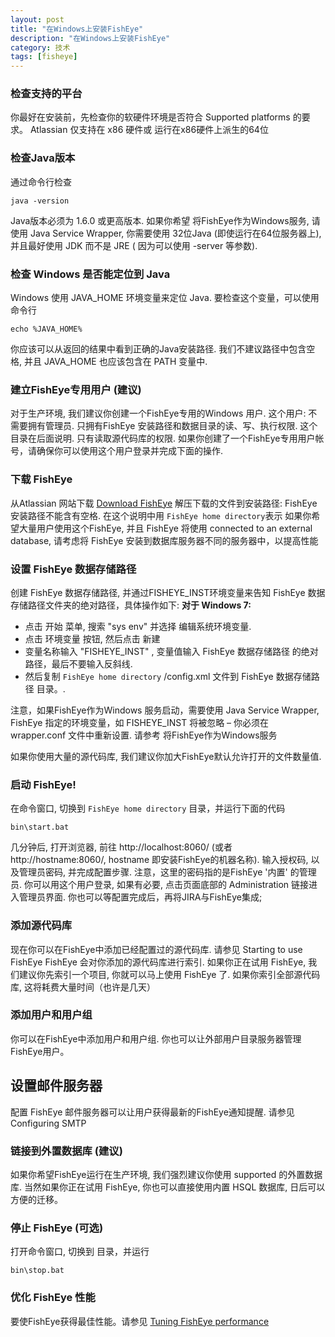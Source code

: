 ```yaml
---
layout: post
title: "在Windows上安装FishEye"
description: "在Windows上安装FishEye"
category: 技术
tags: [fisheye]
---
```


### 检查支持的平台

你最好在安装前，先检查你的软硬件环境是否符合 Supported platforms 的要求。
Atlassian 仅支持在 x86 硬件或 运行在x86硬件上派生的64位

### 检查Java版本

通过命令行检查

```
java -version
```

Java版本必须为 1.6.0 或更高版本. 如果你希望 将FishEye作为Windows服务, 请使用 Java Service Wrapper, 你需要使用 32位Java (即使运行在64位服务器上), 并且最好使用 JDK 而不是 JRE ( 因为可以使用 -server 等参数).
 
### 检查 Windows 是否能定位到 Java 
Windows 使用 JAVA_HOME 环境变量来定位 Java. 要检查这个变量，可以使用命令行

```
echo %JAVA_HOME%
```

你应该可以从返回的结果中看到正确的Java安装路径. 我们不建议路径中包含空格, 并且 JAVA_HOME 也应该包含在 PATH 变量中.
 
### 建立FishEye专用用户 (建议)
对于生产环境, 我们建议你创建一个FishEye专用的Windows 用户. 这个用户:
不需要拥有管理员.
只拥有FishEye 安装路径和数据目录的读、写、执行权限. 这个目录在后面说明.
只有读取源代码库的权限. 
如果你创建了一个FishEye专用用户帐号，请确保你可以使用这个用户登录并完成下面的操作.

### 下载 FishEye
从Atlassian 网站下载 [Download FishEye](https://www.atlassian.com/software/fisheye/download)
解压下载的文件到安装路径:
FishEye安装路径不能含有空格. 在这个说明中用 `FishEye home directory`表示
如果你希望大量用户使用这个FishEye, 并且 FishEye 将使用 connected to an external database, 请考虑将 FishEye 安装到数据库服务器不同的服务器中，以提高性能

### 设置 FishEye 数据存储路径

创建  FishEye 数据存储路径, 并通过FISHEYE_INST环境变量来告知  FishEye 数据存储路径文件夹的绝对路径，具体操作如下:
**对于 Windows 7:**
+ 点击 开始 菜单, 搜索 "sys env" 并选择 编辑系统环境变量.
+ 点击 环境变量 按钮, 然后点击 新建  
+ 变量名称输入 "FISHEYE_INST" , 变量值输入 FishEye 数据存储路径 的绝对路径，最后不要输入反斜线.
+ 然后复制 `FishEye home directory` /config.xml 文件到 FishEye 数据存储路径 目录。.

注意，如果FishEye作为Windows 服务启动，需要使用 Java Service Wrapper, FishEye 指定的环境变量，如 FISHEYE_INST 将被忽略 – 你必须在 wrapper.conf 文件中重新设置. 请参考 将FishEye作为Windows服务

<div class="alert alert-warning">
如果你使用大量的源代码库, 我们建议你加大FishEye默认允许打开的文件数量值.
</div>

### 启动 FishEye!

在命令窗口, 切换到 `FishEye home directory` 目录，并运行下面的代码

```
bin\start.bat
```

几分钟后, 打开浏览器, 前往 http://localhost:8060/ (或者 http://hostname:8060/, hostname 即安装FishEye的机器名称).
输入授权码, 以及管理员密码, 并完成配置步骤. 注意，这里的密码指的是FishEye '内置' 的管理员. 你可以用这个用户登录, 如果有必要, 点击页面底部的 Administration 链接进入管理员界面.
你也可以等配置完成后，再将JIRA与FishEye集成;

### 添加源代码库
现在你可以在FishEye中添加已经配置过的源代码库. 请参见 Starting to use FishEye
FishEye 会对你添加的源代码库进行索引. 如果你正在试用 FishEye, 我们建议你先索引一个项目, 你就可以马上使用 FishEye 了. 如果你索引全部源代码库, 这将耗费大量时间（也许是几天）

### 添加用户和用户组
你可以在FishEye中添加用户和用户组. 你也可以让外部用户目录服务器管理FishEye用户。

## 设置邮件服务器
配置 FishEye 邮件服务器可以让用户获得最新的FishEye通知提醒. 请参见 Configuring SMTP

### 链接到外置数据库 (建议)
如果你希望FishEye运行在生产环境, 我们强烈建议你使用 supported 的外置数据库. 
当然如果你正在试用 FishEye, 你也可以直接使用内置 HSQL 数据库, 日后可以方便的迁移。

### 停止 FishEye (可选)

打开命令窗口, 切换到 <FishEye home directory> 目录，并运行

```
bin\stop.bat
```

### 优化 FishEye 性能
要使FishEye获得最佳性能。请参见 [Tuning FishEye performance](https://confluence.atlassian.com/fisheye/tuning-fisheye-performance-298976951.html)
 